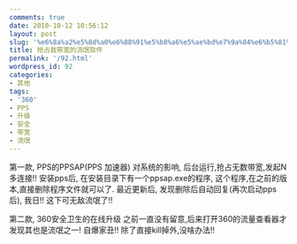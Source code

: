 ```yaml
---
comments: true
date: 2010-10-12 10:56:12
layout: post
slug: '%e6%8a%a2%e5%8d%a0%e6%88%91%e5%b8%a6%e5%ae%bd%e7%9a%84%e6%b5%81%e6%b0%93%e8%bd%af%e4%bb%b6'
title: 抢占我带宽的流氓软件
permalink: '/92.html'
wordpress_id: 92
categories:
- 其他
tags:
- '360'
- PPS
- 升级
- 安全
- 带宽
- 流氓
---
```


第一款, PPS的PPSAP(PPS 加速器)
对系统的影响, 后台运行,抢占无数带宽,发起N多连接!!
安装pps后, 在安装目录下有一个ppsap.exe的程序, 这个程序,在之前的版本,直接删除程序文件就可以了. 最近更新后, 发现删除后自动回复(再次启动pps后), 我日!! 这下可无敌流氓了!!

第二款, 360安全卫生的在线升级
之前一直没有留意,后来打开360的流量查看器才发现其也是流氓之一! 自爆家丑!!
除了直接kill掉外,没啥办法!!
